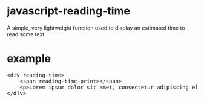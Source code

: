 # javascript-reading-time
  A simple, very lightweight function used to display an estimated time to read some text.

# example
<pre>&lt;div reading-time&gt;
    &lt;span reading-time-print&gt;&lt;/span&gt;
    &lt;p&gt;Lorem ipsum dolor sit amet, consectetur adipiscing elit. Duis sed orci ullamcorper, blandit nulla blandit, porttitor augue. Lorem ipsum dolor sit amet, consectetur adipiscing elit. Fusce aliquam mattis lorem vitae ornare. Mauris condimentum consequat quam, a mattis est mollis a. Sed ac felis est. Proin eget purus tristique, vestibulum nisi et, volutpat ex. Donec tristique ut massa ut ultricies. Suspendisse potenti. Morbi ipsum nunc, semper in cursus ac, posuere vel massa. Curabitur lobortis lacus leo, vitae pulvinar dolor feugiat sed.&lt;/p&gt;
&lt;/div&gt;</pre>
